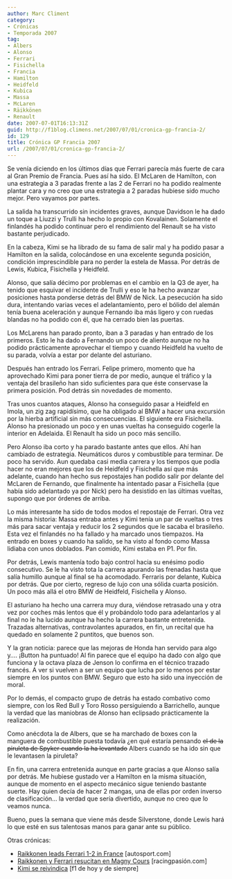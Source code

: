 ```yaml
---
author: Marc Climent
category:
- Crónicas
- Temporada 2007
tag:
- Albers
- Alonso
- Ferrari
- Fisichella
- Francia
- Hamilton
- Heidfeld
- Kubica
- Massa
- McLaren
- Räikkönen
- Renault
date: 2007-07-01T16:13:31Z
guid: http://f1blog.climens.net/2007/07/01/cronica-gp-francia-2/
id: 129
title: Crónica GP Francia 2007
url: /2007/07/01/cronica-gp-francia-2/
---
```


Se venía diciendo en los últimos días que Ferrari parecía más fuerte de cara al Gran Premio de Francia. Pues así ha sido. El McLaren de Hamilton, con una estrategia a 3 paradas frente a las 2 de Ferrari no ha podido realmente plantar cara y no creo que una estrategia a 2 paradas hubiese sido mucho mejor. Pero vayamos por partes.

La salida ha transcurrido sin incidentes graves, aunque Davidson le ha dado un toque a Liuzzi y Trulli ha hecho lo propio con Kovalainen. Solamente el finlandés ha podido continuar pero el rendimiento del Renault se ha visto bastante perjudicado.

En la cabeza, Kimi se ha librado de su fama de salir mal y ha podido pasar a Hamilton en la salida, colocándose en una excelente segunda posición, condición imprescindible para no perder la estela de Massa. Por detrás de Lewis, Kubica, Fisichella y Heidfeld.

Alonso, que salía décimo por problemas en el cambio en la Q3 de ayer, ha tenido que esquivar el incidente de Trulli y eso le ha hecho avanzar posiciones hasta ponderse detrás del BMW de Nick. La pesecución ha sido dura, intentando varias veces el adelantamiento, pero el bólido del alemán tenía buena aceleración y aunque Fernando iba más ligero y con ruedas blandas no ha podido con él, que ha cerrado bien las puertas.

Los McLarens han parado pronto, iban a 3 paradas y han entrado de los primeros. Esto le ha dado a Fernando un poco de aliento aunque no ha podido prácticamente aprovechar el tiempo y cuando Heidfeld ha vuelto de su parada, volvía a estar por delante del asturiano.

Después han entrado los Ferrari. Felipe primero, momento que ha aprovechado Kimi para poner tierra de por medio, aunque el tráfico y la ventaja del brasileño han sido suficientes para que éste conservase la primera posición. Pod detrás sin novedades de momento.

Tras unos cuantos ataques, Alonso ha conseguido pasar a Heidfeld en Imola, un zig zag rapidísimo, que ha obligado al BMW a hacer una excursión por la hierba artificial sin más consecuencias. El siguiente era Fisichella. Alonso ha presionado un poco y en unas vueltas ha conseguido cogerle la interior en Adelaida. El Renault ha sido un poco más sencillo.

Pero Alonso iba corto y ha parado bastante antes que ellos. Ahí han cambiado de estrategia. Neumáticos duros y combustible para terminar. De poco ha servido. Aun quedaba casi media carrera y los tiempos que podía hacer no eran mejores que los de Heidfeld y Fisichella así que más adelante, cuando han hecho sus repostajes han podido salir por delante del McLaren de Fernando, que finalmente ha intentado pasar a Fisichella (que había sido adelantado ya por Nick) pero ha desistido en las últimas vueltas, supongo que por órdenes de arriba.

Lo más interesante ha sido de todos modos el repostaje de Ferrari. Otra vez la misma historia: Massa entraba antes y Kimi tenía un par de vueltas o tres más para sacar ventaja y reducir los 2 segundos que le sacaba el brasileño. Esta vez el finlandés no ha fallado y ha marcado unos tiempazos. Ha entrado en boxes y cuando ha salido, se ha visto al fondo como Massa lidiaba con unos doblados. Pan comido, Kimi estaba en P1. Por fin.

Por detrás, Lewis mantenía todo bajo control hacia su enésimo podio consecutivo. Se le ha visto tota la carrera apurando las frenadas hasta que salía humillo aunque al final se ha acomodado. Ferraris por delante, Kubica por detrás. Que por cierto, regreso de lujo con una sólida cuarta posición. Un poco más allá el otro BMW de Heidfeld, Fisichella y Alonso.

El asturiano ha hecho una carrera muy dura, viéndose retrasado una y otra vez por coches más lentos que él y probándolo todo para adelantarlos y al final no le ha lucido aunque ha hecho la carrera bastante entretenida. Trazadas alternativas, contravolantes apurados, en fin, un recital que ha quedado en solamente 2 puntitos, que buenos son.

Y la gran noticia: parece que las mejoras de Honda han servido para algo y&#8230;. ¡Button ha puntuado! Al fin parece que el equipo ha dado con algo que funciona y la octava plaza de Jenson lo confirma en el técnico trazado francés. A ver si vuelven a ser un equipo que lucha por lo menos por estar siempre en los puntos con BMW. Seguro que esto ha sido una inyección de moral.

Por lo demás, el compacto grupo de detrás ha estado combativo como siempre, con los Red Bull y Toro Rosso persiguiendo a Barrichello, aunque la verdad que las maniobras de Alonso han eclipsado prácticamente la realización.

Como anécdota la de Albers, que se ha marchado de boxes con la manguera de combustible puesta todavía ¿en qué estaría pensando <strike>el de la piruleta de Spyker cuando la ha levantado</strike> Albers cuando se ha ido sin que le levantasen la piruleta?

En fin, una carrera entretenida aunque en parte gracias a que Alonso salía por detrás. Me hubiese gustado ver a Hamilton en la misma situación, aunque de momento en el aspecto mecánico sigue teniendo bastante suerte. Hay quien decía de hacer 2 mangas, una de ellas por orden inverso de clasificación&#8230; la verdad que sería divertido, aunque no creo que lo veamos nunca.

Bueno, pues la semana que viene más desde Silverstone, donde Lewis hará lo que esté en sus talentosas manos para ganar ante su público.

Otras crónicas:

  * [Raikkonen leads Ferrari 1-2 in France](http://www.autosport.com/news/report.php/id/60384) [autosport.com]
  * [Raikkonen y Ferrari resucitan en Magny Cours](http://www.racingpasion.com/2007/07/01-raikkonen-y-ferrari-resucitan-en-magny-cours) [racingpasión.com]
  * [Kimi se reivindica](http://f1dehoyydesiempre.blogspot.com/2007/07/gp-francia-2007.html) [f1 de hoy y de siempre]